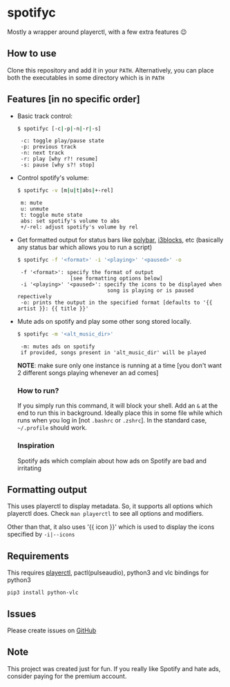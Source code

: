 # spotifyc

Mostly a wrapper around playerctl, with a few extra features 😉

## How to use
Clone this repository and add it in your `PATH`.
Alternatively, you can place both the executables in some directory which is in `PATH`

## Features [in no specific order]
 - Basic track control:
    ```sh
    $ spotifyc [-c|-p|-n|-r|-s]
    ```
        -c: toggle play/pause state
        -p: previous track
        -n: next track
        -r: play [why r?! resume]
        -s: pause [why s?! stop]


 - Control spotify's volume:
    ```sh
    $ spotifyc -v [m|u|t|abs|+-rel]
    ```
        m: mute
        u: unmute
        t: toggle mute state
        abs: set spotify's volume to abs
        +/-rel: adjust spotify's volume by rel


 - Get formatted output for status bars like [polybar](https://github.com/polybar/polybar),
    [i3blocks](https://github.com/vivien/i3blocks), etc
    (basically any status bar which allows you to run a script)
    ```sh
    $ spotifyc -f '<format>' -i '<playing>' '<paused>' -o
    ```
        -f '<format>': specify the format of output
                        [see formatting options below]
        -i '<playing>' '<paused>': specify the icons to be displayed when
                                    song is playing or is paused repectively
        -o: prints the output in the specified format [defaults to '{{ artist }}: {{ title }}'

 - Mute ads on spotify and play some other song stored locally.

    ```sh
    $ spotifyc -m '<alt_music_dir>'
    ```
        -m: mutes ads on spotify
        if provided, songs present in 'alt_music_dir' will be played

    __NOTE__: make sure only one instance is running at a time
    [you don't want 2 different songs playing whenever an ad comes]

    ### How to run?
    If you simply run this command, it will block your shell.
    Add an `&` at the end to run this in background.
    Ideally place this in some file while which runs when you log in [not `.bashrc` or `.zshrc`].
    In the standard case, `~/.profile` should work.

    ### Inspiration
    Spotify ads which complain about how ads on Spotify are bad and irritating

## Formatting output
This uses playerctl to display metadata. So, it supports all options which playerctl does. 
Check `man playerctl` to see all options and modifiers.

Other than that, it also uses '{{ icon }}' which is used to display the icons specified by `-i|--icons`

## Requirements
This requires [playerctl](https://github.com/acrisci/playerctl), pactl(pulseaudio), python3 and vlc bindings for python3

    pip3 install python-vlc

## Issues
Please create issues on [GitHub](https://github.com/YoogottamK/spotifyc/issues)

## Note
This project was created just for fun. If you really like Spotify and hate ads, consider paying for the premium account.
